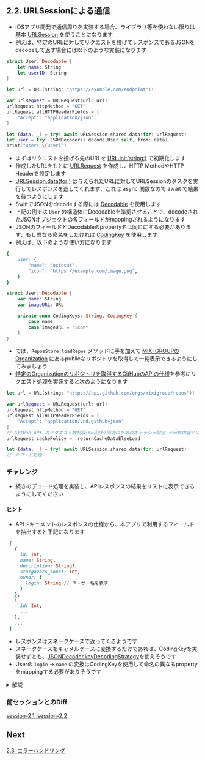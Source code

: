 ## 2.2. URLSessionによる通信
- iOSアプリ開発で通信周りを実装する場合、ライブラリ等を使わない限りは基本 [URLSession](https://developer.apple.com/documentation/foundation/urlsession) を使うことになります
- 例えば、特定のURLに対してリクエストを投げてレスポンスであるJSONをdecodeして返す場合には以下のような実装になります 

```swift
struct User: Decodable {
    let name: String
    let userID: String
}

let url = URL(string: "https://example.com/endpoint")!

var urlRequest = URLRequest(url: url)
urlRequest.httpMethod = "GET"
urlRequest.allHTTPHeaderFields = [
    "Accept": "application/json"
]

let (data, _) = try! await URLSession.shared.data(for: urlRequest)
let user = try! JSONDecoder().decode(User.self, from: data)
print("user: \(user)")
```

- まずはリクエストを投げる先のURLを [URL.init(string:)](https://developer.apple.com/documentation/foundation/nsurl/1413146-init) で初期化します
- 作成したURLをもとに [URLRequest](https://developer.apple.com/documentation/foundation/urlrequest) を作成し、HTTP MethodやHTTP Headerを設定します
- [URLSession.data(for:)](https://developer.apple.com/documentation/foundation/urlsession/3767352-data) は与えられたURLに対してURLSessionのタスクを実行してレスポンスを返してくれます、これは async 関数なので await で結果を待つようにします
- SwiftでJSONをdecodeする際には [Decodable](https://developer.apple.com/documentation/swift/decodable) を使用します
- 上記の例では `User` の構造体にDecodableを準拠させることで、decodeされたJSONオブジェクトの各フィールドがmappingされるようになります
- JSONのフィールドとDecodableのproperty名は同じにする必要があります、もし異なる命名をしたければ [CodingKey](https://developer.apple.com/documentation/swift/codingkey) を使用します
- 例えば、以下のような使い方になります
    
```ruby
{
    user: {
        "name": "octocat",
        "icon": "https://example.com/image.png",
    }
}
```
    
```swift
struct User: Decodable {
    var name: String
    var imageURL: URL

    private enum CodingKeys: String, CodingKey {
        case name
        case imageURL = "icon"
    }
}
```

- では、`ReposStore.loadRepos` メソッドに手を加えて [MIXI GROUPのOrganization](https://github.com/mixigroup) にあるpublicなリポジトリを取得して一覧表示できるようにしてみましょう
- [特定のOrganizationのリポジトリを取得するGitHubのAPIの仕様](https://docs.github.com/en/rest/reference/repos#list-organization-repositories)を参考にリクエスト処理を実装すると次のようになります

```swift
let url = URL(string: "https://api.github.com/orgs/mixigroup/repos")!

var urlRequest = URLRequest(url: url)
urlRequest.httpMethod = "GET"
urlRequest.allHTTPHeaderFields = [
    "Accept": "application/vnd.github+json"
]
// GitHub API のリクエスト数制限(60回/h)回避のためのキャッシュ設定 ※研修内容とは直接関係ありません
urlRequest.cachePolicy = .returnCacheDataElseLoad

let (data, _) = try! await URLSession.shared.data(for: urlRequest)
// デコード処理
```

### チャレンジ
- 続きのデコード処理を実装し、APIレスポンスの結果をリストに表示できるようにしてください

#### ヒント

- APIドキュメントのレスポンスの仕様から、本アプリで利用するフィールドを抽出すると下記になります

 ```ruby
  [
    {
      id: Int,
      name: String,
      description: String?,
      stargazers_count: Int,
      owner: {
        login: String // ユーザー名を表す
      }
    },
    {
      id: Int,
      ...
    },
    ...
  ]
```

- レスポンスはスネークケースで返ってくるようです
- スネークケースをキャメルケースに変換するだけであれば、CodingKeyを実装せずとも、[JSONDecoder.keyDecodingStrategy](https://developer.apple.com/documentation/foundation/jsondecoder/2949119-keydecodingstrategy)を使えそうです
- Userの `login` → `name` の変換はCodingKeyを使用して命名の異なるpropertyをmappingする必要がありそうです

<details>
    <summary>解説</summary>

まずは、レスポンスのJSONをdecodeできるように、対応するRepoおよびUserをDecodableに準拠させます

```swift
struct Repo: Identifiable, Decodable, Hashable {
    var id: Int
    var name: String
    var owner: User
    var description: String?
    var stargazersCount: Int
}

struct User: Decodable, Hashable {
    var name: String

    private enum CodingKeys: String, CodingKey {
        case name = "login"
    }
}
```
    
RepoにはCodingKeysを定義していません。Repo の場合 `stargazers_count` → `stargazersCount` の変換は命名を変えているわけではなく、スネークケースをキャメルケースに変えているだけなので、デコーダー側の設定で `JSONDecoder.keyDecodingStrategy` に `.convertFromSnakeCase` を指定することができます。
decodeの引数typeには、受け取るJSONに対応するDecodableの型情報 `[Repo].self` を渡してあげます 

```swift
...
let (data, _) = try! await URLSession.shared.data(for: urlRequest)

let decoder = JSONDecoder()
decoder.keyDecodingStrategy = .convertFromSnakeCase
repos = try! decoder.decode([Repo].self, from: data)
```

さて、これでLive PreviewでAPIからデータを取得して表示できているかを確認してみましょう
</details>

### 前セッションとのDiff
[session-2.1..session-2.2](https://github.com/mixigroup/ios-swiftui-training/compare/session-2.1..session-2.2)

## Next
[2.3. エラーハンドリング](https://github.com/mixigroup/ios-swiftui-training/tree/session-2.3/README.md)
